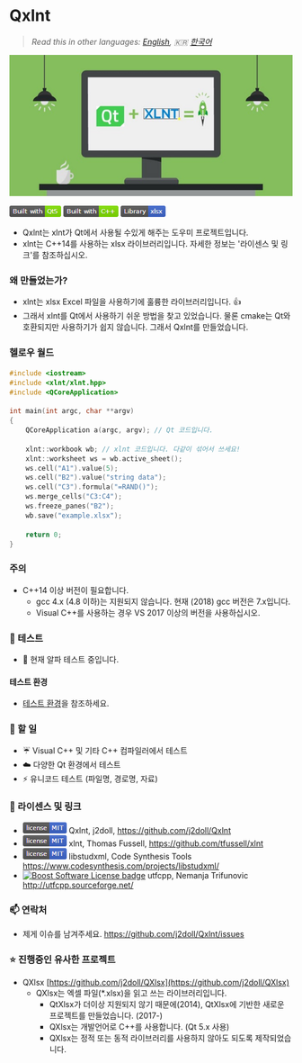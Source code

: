 # Qxlnt

> *Read this in other languages: [English](README.md), :kr: [한국어](README.ko.md)*

![](markdown-data/Concept-QXlnt.jpg)

![](markdown-data/qxlnt-badge1.png)

- Qxlnt는 xlnt가 Qt에서 사용될 수있게 해주는 도우미 프로젝트입니다.
- xlnt는 C++14를 사용하는 xlsx 라이브러리입니다. 자세한 정보는 '라이센스 및 링크'를 참조하십시오.

### 왜 만들었는가?
- xlnt는 xlsx Excel 파일을 사용하기에 훌륭한 라이브러리입니다. :+1:
- 그래서 xlnt를 Qt에서 사용하기 쉬운 방법을 찾고 있었습니다. 물론 cmake는 Qt와 호환되지만 사용하기가 쉽지 않습니다. 그래서 Qxlnt를 만들었습니다.

### 헬로우 월드
```cpp
#include <iostream>
#include <xlnt/xlnt.hpp>
#include <QCoreApplication>

int main(int argc, char **argv)
{     
    QCoreApplication a(argc, argv); // Qt 코드입니다.

    xlnt::workbook wb; // xlnt 코드입니다. 다같이 섞어서 쓰세요!
    xlnt::worksheet ws = wb.active_sheet();
    ws.cell("A1").value(5);
    ws.cell("B2").value("string data");
    ws.cell("C3").formula("=RAND()");
    ws.merge_cells("C3:C4");
    ws.freeze_panes("B2");
    wb.save("example.xlsx");

    return 0;
}
```

### 주의
- C++14 이상 버전이 필요합니다.
	- gcc 4.x (4.8 이하)는 지원되지 않습니다. 현재 (2018) gcc 버전은 7.x입니다.
	- Visual C++를 사용하는 경우 VS 2017 이상의 버전을 사용하십시오.

### :cop: 테스트
- :construction: 현재 알파 테스트 중입니다.

#### 테스트 환경
- [테스트 환경](BuildEnv.ko.md)을 참조하세요.

### :hammer: 할 일
- :umbrella: Visual C++ 및 기타 C++ 컴파일러에서 테스트
- :cloud: 다양한 Qt 환경에서 테스트
- :zap: 유니코드 테스트 (파일명, 경로명, 자료)

### :link: 라이센스 및 링크
- ![](markdown-data/mit-license.png) Qxlnt, j2doll, https://github.com/j2doll/Qxlnt
- ![](markdown-data/mit-license.png) xlnt, Thomas Fussell, https://github.com/tfussell/xlnt
- ![](markdown-data/mit-license.png) libstudxml, Code Synthesis Tools https://www.codesynthesis.com/projects/libstudxml/
- [![Boost Software License badge](https://img.shields.io/badge/Boost%20Software-License-blue.svg)](https://shields.io/) utfcpp, Nemanja Trifunovic http://utfcpp.sourceforge.net/

### :mailbox: 연락처
- 제게 이슈를 남겨주세요. https://github.com/j2doll/Qxlnt/issues

### :star: 진행중인 유사한 프로젝트
- QXlsx [https://github.com/j2doll/QXlsx](https://github.com/j2doll/QXlsx)
	- QXlsx는 엑셀 파일(*.xlsx)을 읽고 쓰는 라이브러리입니다.
		- QtXlsx가 더이상 지원되지 않기 때문에(2014), QtXlsx에 기반한 새로운 프로젝트를 만들었습니다. (2017-)
		- QXlsx는 개발언어로 C++를 사용합니다. (Qt 5.x 사용)
		- QXlsx는 정적 또는 동적 라이브러리를 사용하지 않아도 되도록 제작되었습니다.
